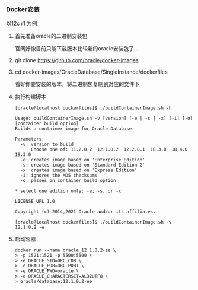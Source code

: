 ### Docker安装
以12c r1 为例

1. 首先准备oracle的二进制安装包

    官网好像目前只能下载版本比较新的oracle安装包了...
2. git clone https://github.com/oracle/docker-images

3. cd docker-images/OracleDatabase/SingleInstance/dockerfiles
    
    看好你要安装的版本，将二进制包复制到对应的文件下
4. 执行构建脚本

    ```shell script
    [oracle@localhost dockerfiles]$ ./buildContainerImage.sh -h
   
   Usage: buildContainerImage.sh -v [version] [-e | -s | -x] [-i] [-o] [container build option]
   Builds a container image for Oracle Database.
   
   Parameters:
      -v: version to build
          Choose one of: 11.2.0.2  12.1.0.2  12.2.0.1  18.3.0  18.4.0  19.3.0  
      -e: creates image based on 'Enterprise Edition'
      -s: creates image based on 'Standard Edition 2'
      -x: creates image based on 'Express Edition'
      -i: ignores the MD5 checksums
      -o: passes on container build option
   
   * select one edition only: -e, -s, or -x
   
   LICENSE UPL 1.0
   
   Copyright (c) 2014,2021 Oracle and/or its affiliates.
   
    [oracle@localhost dockerfiles]$ ./buildContainerImage.sh -v 12.1.0.2 -e
    ``` 
5. 启动容器

    ```shell script
    docker run --name oracle_12.1.0.2-ee \
    > -p 1521:1521 -p 5500:5500 \
    > -e ORACLE_SID=ORCLCDB \
    > -e ORACLE_PDB=ORCLPDB1 \
    > -e ORACLE_PWD=oracle \
    > -e ORACLE_CHARACTERSET=AL32UTF8 \
    > oracle/database:12.1.0.2-ee
    ```